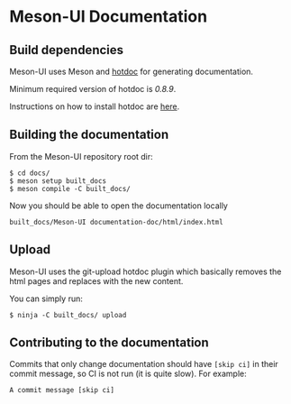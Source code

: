 # Meson-UI Documentation

## Build dependencies

Meson-UI uses Meson and [hotdoc](https://github.com/hotdoc/hotdoc) for generating documentation.

Minimum required version of hotdoc is *0.8.9*.

Instructions on how to install hotdoc are [here](https://hotdoc.github.io/installing.html).

## Building the documentation

From the Meson-UI repository root dir:
```
$ cd docs/
$ meson setup built_docs
$ meson compile -C built_docs/
```
Now you should be able to open the documentation locally
```
built_docs/Meson-UI documentation-doc/html/index.html
```

## Upload

Meson-UI uses the git-upload hotdoc plugin which basically
removes the html pages and replaces with the new content.

You can simply run:
```
$ ninja -C built_docs/ upload
```

## Contributing to the documentation

Commits that only change documentation should have `[skip ci]` in their commit message, so CI is not run (it is quite slow).
For example:
```
A commit message [skip ci]
```
